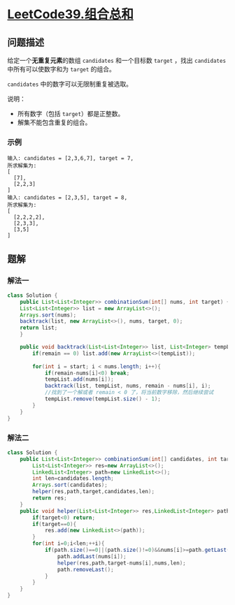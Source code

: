# [LeetCode39.组合总和](https://leetcode-cn.com/problems/combination-sum/)
## 问题描述
给定一个**无重复元素**的数组 `candidates` 和一个目标数 `target` ，找出 `candidates` 中所有可以使数字和为 `target` 的组合。

`candidates` 中的数字可以无限制重复被选取。

说明：

- 所有数字（包括 `target`）都是正整数。
- 解集不能包含重复的组合。 

### 示例
```
输入: candidates = [2,3,6,7], target = 7,
所求解集为:
[
  [7],
  [2,2,3]
]
输入: candidates = [2,3,5], target = 8,
所求解集为:
[
  [2,2,2,2],
  [2,3,3],
  [3,5]
]
```
## 题解
### 解法一
```java
class Solution {
    public List<List<Integer>> combinationSum(int[] nums, int target) {
    List<List<Integer>> list = new ArrayList<>();
    Arrays.sort(nums);
    backtrack(list, new ArrayList<>(), nums, target, 0);
    return list;
    }

    public void backtrack(List<List<Integer>> list, List<Integer> tempList, int [] nums, int remain, int start){
        if(remain == 0) list.add(new ArrayList<>(tempList));
        
        for(int i = start; i < nums.length; i++){
            if(remain-nums[i]<0) break;
            tempList.add(nums[i]);
            backtrack(list, tempList, nums, remain - nums[i], i); 
            //找到了一个解或者 remain < 0 了，将当前数字移除，然后继续尝试
            tempList.remove(tempList.size() - 1);
        }
    }   
}
```
### 解法二
```java
class Solution {
    public List<List<Integer>> combinationSum(int[] candidates, int target) {
        List<List<Integer>> res=new ArrayList<>();
        LinkedList<Integer> path=new LinkedList<>();
        int len=candidates.length;
        Arrays.sort(candidates);
        helper(res,path,target,candidates,len);
        return res;
    }
    public void helper(List<List<Integer>> res,LinkedList<Integer> path,int target,int[] nums,int len){
        if(target<0) return;
        if(target==0){
            res.add(new LinkedList<>(path));
        }
        for(int i=0;i<len;++i){
            if(path.size()==0||(path.size()!=0)&&nums[i]>=path.getLast()){
                path.addLast(nums[i]);
                helper(res,path,target-nums[i],nums,len);
                path.removeLast();
            }
        }
    }
}
```
